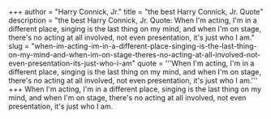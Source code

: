 +++
author = "Harry Connick, Jr."
title = "the best Harry Connick, Jr. Quote"
description = "the best Harry Connick, Jr. Quote: When I'm acting, I'm in a different place, singing is the last thing on my mind, and when I'm on stage, there's no acting at all involved, not even presentation, it's just who I am."
slug = "when-im-acting-im-in-a-different-place-singing-is-the-last-thing-on-my-mind-and-when-im-on-stage-theres-no-acting-at-all-involved-not-even-presentation-its-just-who-i-am"
quote = '''When I'm acting, I'm in a different place, singing is the last thing on my mind, and when I'm on stage, there's no acting at all involved, not even presentation, it's just who I am.'''
+++
When I'm acting, I'm in a different place, singing is the last thing on my mind, and when I'm on stage, there's no acting at all involved, not even presentation, it's just who I am.
